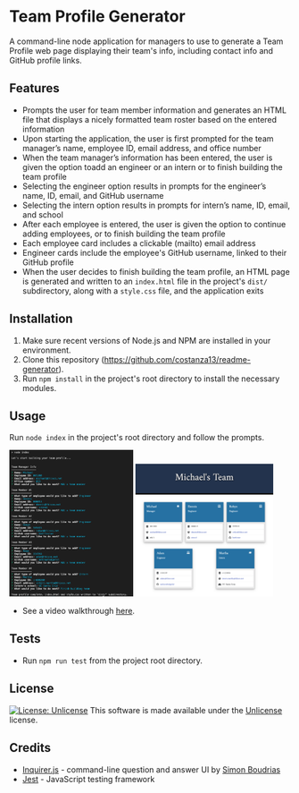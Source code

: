 # Team Profile Generator

A command-line node application for managers to use to generate a Team Profile web page displaying their team's info, including contact info and GitHub profile links.

## Features


* Prompts the user for team member information and generates an HTML file that displays a nicely formatted team roster based on the entered information
* Upon starting the application, the user is first prompted for the team manager’s name, employee ID, email address, and office number
* When the team manager’s information has been entered, the user is given the option toadd an engineer or an intern or to finish building the team profile
* Selecting the engineer option results in prompts for the engineer’s name, ID, email, and GitHub username
* Selecting the intern option results in prompts for intern’s name, ID, email, and school
* After each employee is entered, the user is given the option to continue adding employees, or to finish building the team profile
* Each employee card includes a clickable (mailto) email address
* Engineer cards include the employee's GitHub username, linked to their GitHub profile
* When the user decides to finish building the team profile, an HTML page is generated and written to an `index.html` file in the project's `dist/` subdirectory, along with a `style.css` file, and the application exits


## Installation

1. Make sure recent versions of Node.js and NPM are installed in your environment.
2. Clone this repository (https://github.com/costanza13/readme-generator).
3. Run `npm install` in the project's root directory to install the necessary modules.


## Usage

Run `node index` in the project's root directory and follow the prompts.

<img src="./assets/media/team-profile-generator-ui.png" width="44%" />
<img src="./assets/media/team-profile-generator-out.png" width="49%" />

* See a video walkthrough [here](https://drive.google.com/file/d/1dLd415OsGcCFfzKQdLeymFKwoyIHY4_7/view?usp=sharing).


## Tests

* Run `npm run test` from the project root directory.

## License

[![License: Unlicense](https://img.shields.io/badge/license-Unlicense-blue.svg)](http://unlicense.org/) This software is made available under the [Unlicense](http://unlicense.org/) license.

## Credits

* [Inquirer.js](https://github.com/SBoudrias/Inquirer.js) - command-line question and answer UI by [Simon Boudrias](https://github.com/SBoudrias)
* [Jest](https://github.com/facebook/jest) - JavaScript testing framework
